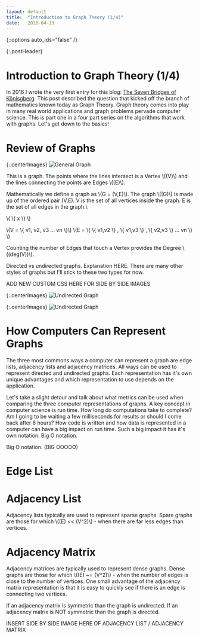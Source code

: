 ```yaml
---
layout: default
title:  "Introduction to Graph Theory (1/4)"
date:   2018-04-19
---
```

{::options auto_ids="false" /}

{:.postHeader}
# Introduction to Graph Theory (1/4)

<!--excerpt.start-->
  In 2016 I wrote the very first entry for this blog: [The Seven Bridges of Könisgberg](https://sarahawilson.github.io/2016/10/10/seven_bridges.html). This post described the question that kicked off the branch of mathematics known today as Graph Theory. Graph theory comes into play in many real world applications and graph problems pervade computer science. This is part one in a four part series on the algorithms that work with graphs. Let's get down to the basics!
<!--excerpt.end-->

# [](#header-1) Review of Graphs

{:.centerImages}
![General Graph](../../../assets/images/imgPost/GraphImages/Gen_Graph.svg)

This is a graph. The points where the lines intersect is a Vertex \\((V)\\) and the lines connecting the points are Edges \\((E)\\).

Mathematically we define a graph as \\(G = (V,E)\\). The graph \\((G)\\) is made up of the ordered pair (V,E). V is the set of all vertices inside the graph. E is the set of all edges in the graph.\\

\\( \\{ x \\} \\)


\\(V = \\{ v1, v2, v3 ... vn \\}\\)
\\(E = \\{ \\{ v1,v2 \\} , \\{ v1,v3 \\} , \\{ v2,v3 \\} ... vn \\} \\)

Counting the number of Edges that touch a Vertex provides the Degree \\((deg(V))\\).

Directed vs undirected graphs. Explanation HERE.
There are many other styles of graphs but I'll stick to these two types for now.

ADD NEW CUSTOM CSS HERE FOR SIDE BY SIDE IMAGES

{:.centerImages}
![Undirected Graph](../../../assets/images/imgPost/GraphImages/Undirected_Graph.svg)

{:.centerImages}
![Undirected Graph](../../../assets/images/imgPost/GraphImages/Directed_Graph.svg)

# [](#header-1) How Computers Can Represent Graphs
The three most commons ways a computer can represent a graph are edge lists, adjacency lists and adjacency matrices. All ways can be used to represent directed and undirected graphs. Each representation has it's own unique advantages and which representation to use depends on the application.

Let's take a slight detour and talk about what metrics can be used when comparing the three computer representations of graphs. A key concept in computer science is run time. How long do computations take to complete? Am I going to be waiting a few milliseconds for results or should I come back after 6 hours? How code is written and how data is represented in a computer can have a big impact on run time. Such a big impact it has it's own notation. Big O notation.

Big O notation. (BIG OOOOO)

# [](#header-2) Edge List

# [](#header-2) Adjacency List
Adjacency lists typically are used to represent sparse graphs. Spare graphs are those for which \\((E) << (V^2)\\) - when there are far less edges than vertices.

# [](#header-2) Adjacency Matrix
Adjacency matrices are typically used to represent dense graphs. Dense graphs are those for which \\((E) ~= (V^2)\\) - when the number of edges is close to the number of vertices. One small advantage of the adjacency matrix representation is that it is easy to quickly see if there is an edge is connecting two vertices.

If an adjacency matrix is symmetric than the graph is undirected.
If an adjacency matrix is NOT symmetric than the graph is directed.


INSERT SIDE BY SIDE IMAGE HERE OF ADJACENCY LIST / ADJACENCY MATRIX
